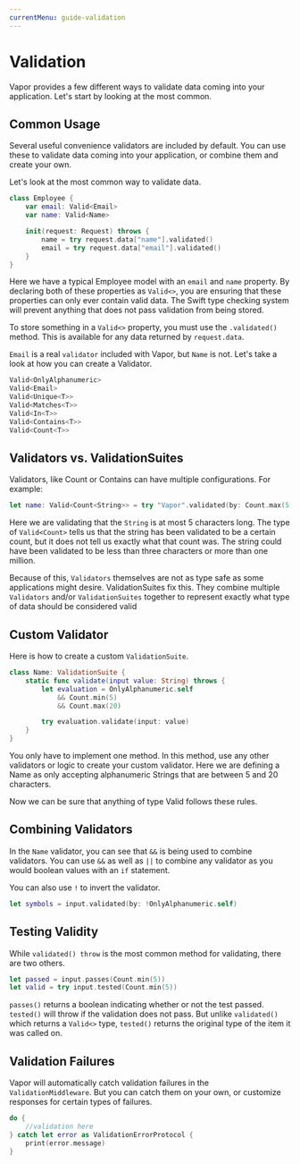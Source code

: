 ```yaml
---
currentMenu: guide-validation
---
```


# Validation

Vapor provides a few different ways to validate data coming into your application. Let's start by looking at the most common.

## Common Usage

Several useful convenience validators are included by default. You can use these to validate data coming into your application, or combine them and create your own.

Let's look at the most common way to validate data.

```Swift
class Employee {
    var email: Valid<Email>
    var name: Valid<Name>

    init(request: Request) throws {
        name = try request.data["name"].validated()
        email = try request.data["email"].validated()
    }
}
```

Here we have a typical Employee model with an `email` and `name` property. By declaring both of these properties as `Valid<>`, you are ensuring that these properties can only ever contain valid data. The Swift type checking system will prevent anything that does not pass validation from being stored.

To store something in a `Valid<>` property, you must use the `.validated()` method. This is available for any data returned by `request.data`.

`Email` is a real `validator` included with Vapor, but `Name` is not. Let's take a look at how you can create a Validator.

```Swift
Valid<OnlyAlphanumeric>
Valid<Email>
Valid<Unique<T>>
Valid<Matches<T>>
Valid<In<T>>
Valid<Contains<T>>
Valid<Count<T>>
```

## Validators vs. ValidationSuites

Validators, like Count or Contains can have multiple configurations. For example:

```Swift
let name: Valid<Count<String>> = try "Vapor".validated(by: Count.max(5))
```

Here we are validating that the `String` is at most 5 characters long. The type of `Valid<Count>` tells us that the string has been validated to be a certain count, but it does not tell us exactly what that count was. The string could have been validated to be less than three characters or more than one million.

Because of this, `Validators` themselves are not as type safe as some applications might desire. ValidationSuites fix this. They combine multiple `Validators` and/or `ValidationSuites` together to represent exactly what type of data should be considered valid

## Custom Validator

Here is how to create a custom `ValidationSuite`.

```Swift
class Name: ValidationSuite {
    static func validate(input value: String) throws {
        let evaluation = OnlyAlphanumeric.self
            && Count.min(5)
            && Count.max(20)

        try evaluation.validate(input: value)
    }
}
```

You only have to implement one method. In this method, use any other validators or logic to create your custom validator. Here we are defining a Name as only accepting alphanumeric Strings that are between 5 and 20 characters.

Now we can be sure that anything of type Valid<Name> follows these rules.

## Combining Validators

In the `Name` validator, you can see that `&&` is being used to combine validators. You can use `&&` as well as `||` to combine any validator as you would boolean values with an `if` statement.

You can also use `!` to invert the validator.

```Swift
let symbols = input.validated(by: !OnlyAlphanumeric.self)
```

## Testing Validity

While `validated() throw` is the most common method for validating, there are two others.

```Swift
let passed = input.passes(Count.min(5))
let valid = try input.tested(Count.min(5))
```

`passes()` returns a boolean indicating whether or not the test passed. `tested()` will throw if the validation does not pass. But unlike `validated()` which returns a `Valid<>` type, `tested()` returns the original type of the item it was called on.

## Validation Failures

Vapor will automatically catch validation failures in the `ValidationMiddleware`. But you can catch them on your own, or customize responses for certain types of failures.

```Swift
do {
    //validation here
} catch let error as ValidationErrorProtocol {
    print(error.message)
}
```
